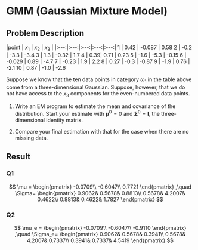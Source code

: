 # GMM (Gaussian Mixture Model)
## Problem Description

|point | $x_1$ | $x_2$ | $x_3$ |
|:---:|:---:|:---:|:---:|:---:|
1 | 0.42 | -0.087 | 0.58
2 | -0.2 | -3.3 | -3.4
3 | 1.3 | -0.32 | 1.7
4 | 0.39| 0.71 | 0.23
5 | -1.6 | -5.3 | -0.15
6 | -0.029 | 0.89 | -4.7
7 | -0.23 | 1.9 | 2.2
8 | 0.27 | -0.3 | -0.87
9 | -1.9 | 0.76 | -2.1
10 | 0.87 | -1.0 | -2.6 

Suppose we know that the ten data points in category $\omega_1$ in the table above come from a three-dimensional Gaussian. Suppose, however, that we do not have access to the $x_3$ components for the even-numbered data points.

1. Write an EM program to estimate the mean and covariance of the distribution. Start your estimate with $\pmb{\mu}^0=0$ and $\pmb{\Sigma}^0 = \bm{I}$, the three-dimensional identity matrix.

2. Compare your final estimation with that for the case when there are no missing data.

## Result
### Q1
$$
\mu = 
\begin{pmatrix}
-0.0709\\
-0.6047\\
0.7721
\end{pmatrix}
,\quad \Sigma=
\begin{pmatrix}
0.9062&	0.5678&	0.8813\\
0.5678&	4.2007&	0.4622\\
0.8813&	0.4622&	1.7827
\end{pmatrix}
$$
### Q2
$$
\mu_e = 
\begin{pmatrix}
-0.0709\\	
-0.6047\\	
-0.9110
\end{pmatrix}
,\quad \Sigma_e=
\begin{pmatrix}
0.9062&	0.5678&	0.3941\\
0.5678&	4.2007&	0.7337\\
0.3941&	0.7337&	4.5419
\end{pmatrix}
$$